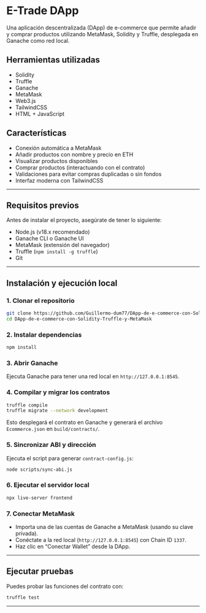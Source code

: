 # E-Trade DApp

Una aplicación descentralizada (DApp) de e-commerce que permite añadir y comprar productos utilizando MetaMask, Solidity y Truffle, desplegada en Ganache como red local.

## Herramientas utilizadas

- Solidity
- Truffle
- Ganache
- MetaMask
- Web3.js
- TailwindCSS
- HTML + JavaScript

## Características
- Conexión automática a MetaMask
- Añadir productos con nombre y precio en ETH
- Visualizar productos disponibles
- Comprar productos (interactuando con el contrato)
- Validaciones para evitar compras duplicadas o sin fondos
- Interfaz moderna con TailwindCSS

---

## Requisitos previos

Antes de instalar el proyecto, asegúrate de tener lo siguiente:

- Node.js (v18.x recomendado)
- Ganache CLI o Ganache UI
- MetaMask (extensión del navegador)
- Truffle (`npm install -g truffle`)
- Git

---

## Instalación y ejecución local

### 1. Clonar el repositorio
```bash
git clone https://github.com/Guillermo-dum77/DApp-de-e-commerce-con-Solidity-Truffle-y-MetaMask.git
cd DApp-de-e-commerce-con-Solidity-Truffle-y-MetaMask
```

### 2. Instalar dependencias
```bash
npm install
```

### 3. Abrir Ganache
Ejecuta Ganache para tener una red local en `http://127.0.0.1:8545`.

### 4. Compilar y migrar los contratos
```bash
truffle compile
truffle migrate --network development
```

Esto desplegará el contrato en Ganache y generará el archivo `Ecommerce.json` en `build/contracts/`.

### 5. Sincronizar ABI y dirección
Ejecuta el script para generar `contract-config.js`:
```bash
node scripts/sync-abi.js
```

### 6. Ejecutar el servidor local
```bash
npx live-server frontend
```

### 7. Conectar MetaMask
- Importa una de las cuentas de Ganache a MetaMask (usando su clave privada).
- Conéctate a la red local (`http://127.0.0.1:8545`) con Chain ID `1337`.
- Haz clic en “Conectar Wallet” desde la DApp.

---

## Ejecutar pruebas
Puedes probar las funciones del contrato con:
```bash
truffle test
```

---
